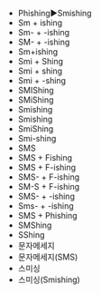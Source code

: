 ﻿- Phishing▶️Smishing
- Sm + ishing
- Sm- + -ishing
- SM- + -ishing
- Sm+ishing
- Smi + Shing
- Smi + shing
- Smi + -shing
- SMIShing
- SMiShing
- Smishing
- Smishing
- SmiShing
- Smi-shing
- SMS
- SMS + Fishing
- SMS + F-ishing
- SMS- + F-ishing
- SM-S + F-ishing
- SMS- + -ishing
- Sms- + -ishing
- SMS + Phishing
- SMShing
- SShing
- 문자메세지
- 문자메세지(SMS)
- 스미싱
- 스미싱(Smishing)
